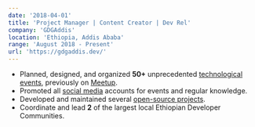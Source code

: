 ```yaml
---
date: '2018-04-01'
title: 'Project Manager | Content Creator | Dev Rel'
company: 'GDGAddis'
location: 'Ethiopia, Addis Ababa'
range: 'August 2018 - Present'
url: 'https://gdgaddis.dev/'
---
```


- Planned, designed, and organized **50+** unprecedented [technological events](https://gdg.community.dev/gdg-addis/), previously on [Meetup](https://www.meetup.com/GDG-Addis/).
- Promoted all [social media](https://www.gdgaddis.dev/contact) accounts for events and regular knowledge.
- Developed and maintained several [open-source projects](https://github.com/GDG-Addis).
- Coordinate and lead **2** of the largest local Ethiopian Developer Communities.
